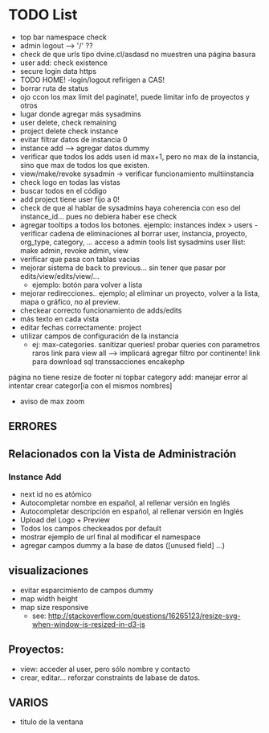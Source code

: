# TODO List


- top bar namespace check
- admin logout --> '/'  ??
- check de que urls tipo dvine.cl/asdasd no muestren una página basura
- user add: check existence
- secure login data https
- TODO HOME!
-login/logout refirigen a CAS!
- borrar ruta de status
- ojo ccon los max limit del paginate!, puede limitar info de proyectos y otros
- lugar donde agregar más sysadmins
- user delete, check remaining
- project delete check instance
- evitar filtrar datos de instancia 0
- instance add --> agregar datos dummy
- verificar que todos los adds usen id max+1, pero no max de la instancia, sino que max de todos los que existen.
- view/make/revoke sysadmin -> verificar funcionamiento multiinstancia
- check logo en todas las vistas
- buscar todos en el código
- add project tiene user fijo a 0!
- check de que al hablar de sysadmins haya coherencia con eso del instance_id... pues no debiera haber ese check
- agregar tooltips a todos los botones. ejemplo: instances index > users
-verificar cadena de eliminaciones al borrar user, instancia, proyecto, org_type, category, ...
acceso a admin tools
list sysadmins
user llist: make admin, revoke admin, view
- verificar que pasa con tablas vacias
- mejorar sistema de back to previous... sin tener que pasar por edits/view/edits/view/...
	- ejemplo: botón para volver a lista
- mejorar redirecciones.. ejemplo; al eliminar un proyecto, volver a la lista, mapa o gráfico, no al preview.
- checkear correcto funcionamiento de adds/edits
- más texto en cada vista
- editar fechas correctamente: project
- utilizar campos de configuración de la instancia
	- ej: max-categories.
sanitizar queries!
probar queries con parametros raros
link para view all --> implicará  agregar filtro por continente!
link para download
sql transsacciones encakephp


página no tiene resize de footer ni topbar
category add: manejar error al intentar crear categor[ia con el mismos nombres]

<!-- TODO: mostrar filtro actual -->

- aviso de max zoom

## ERRORES

## Relacionados con la Vista de Administración

### Instance Add

- next id no es atómico
- Autocompletar nombre en español, al rellenar versión en Inglés
- Autocompletar descripción en español, al rellenar versión en Inglés
- Upload del Logo + Preview
- Todos los campos checkeados por default
- mostrar ejemplo de url final al modificar el namespace
- agregar campos dummy a la base de datos ([unused field] ...)


## visualizaciones
- evitar esparcimiento de campos dummy
- map width height
- map size responsive
	- see: http://stackoverflow.com/questions/16265123/resize-svg-when-window-is-resized-in-d3-js

## Proyectos:

- view: acceder al user, pero sólo nombre y contacto
- crear, editar... reforzar constraints de labase de datos.

## VARIOS

- titulo de la ventana